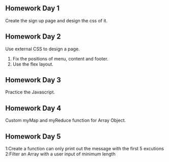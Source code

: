 ## Homework Day 1 
Create the sign up page and design the css of it.

## Homework Day 2
Use external CSS to design a page.
1. Fix the positions of menu, content and footer.
2. Use the flex layout.

## Homework Day 3
Practice the Javascript.

## Homework Day 4
Custom myMap and myReduce function for Array Object.

## Homework Day 5
  1:Create a function can only print out the message with the first 5 excutions
  2:Filter an Array with a user input of minimum length
